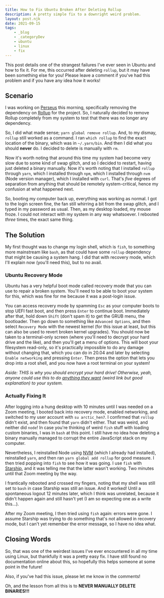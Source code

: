 ```yaml
---
title: How to Fix Ubuntu Broken After Deleting Rollup
description: A pretty simple fix to a downright weird problem.
layout: post.njk
date: 2021-09-15
tags:
    - _blog
    - _categoryDev
    - ubuntu
    - linux
    - fix
---
```


This post details one of the strangest failures I've ever seen in Ubuntu and how to fix it. For me, this occurred after deleting `rollup`, but it may have been something else for you! Please leave a comment if you've had this problem and if you have any idea how it works!

## Scenario

I was working on [Perseus](https://github.com/arctic-hen7/perseus) this morning, specifically removing the dependency on [Rollup]() for the project. So, I naturally decided to remove Rollup completely from my system to test that there was no longer any dependency.

So, I did what made sense; `yarn global remove rollup`. And, to my dismay, `rollup` still worked as a command. I ran `which rollup` to find the exact location of the binary, which was in `~/.yarn/bin`. And then I did what you should **never** do. I decided to delete is manually with `rm`.

Now it's worth noting that around this time my system had become very slow due to some kind of swap glitch, and so I decided to restart, having just deleted a binary manually. Now it's worth noting that I installed `rollup` through `yarn`, which I installed through `npm`, which I installed through `nvm` (Node version manager), which I installed with `curl`. That's *five* degrees of separation from anything that should be remotely system-critical, hence my confusion at what happened next.

So, booting my computer back up, everything was working as normal. I got to the login screen fine, the fan still whirring a bit from the swap glitch, and I typed in my password as usual. Then, as my desktop loaded, my mouse froze. I could not interact with my system in any way whatsoever. I rebooted *three* times, the exact same thing.

## The Solution

My first thought was to change my login shell, which is `fish`, to something more mainstream like `bash`, as that could have some `rollup` dependency that might be causing a system hang. I did that with recovery mode, which I'll explain now (you'll need this), but to no avail.

### Ubuntu Recovery Mode

Ubuntu has a very helpful boot mode called recovery mode that you can use to repair a broken system. You'll need to be able to boot your system for this, which was fine for me because it was a post-login issue.

You can access recovery mode by spamming `Esc` as your computer boots to stop UEFI fast boot, and then press `Enter` to continue boot. Immediately after that, hold down `Shift` (don't spam it) to get the GRUB menu, the bootloader. Then go down to something like `Advanced Options`, and then select `Recovery Mode` with the newest kernel (for this issue at least, but this can also be used to revert broken kernel upgrades). You should now be taken to a terminal-only screen (where you'll need to decrypt your hard drive and the like), and then you'll get a menu of options. This will boot your filesystem read-only, so it's practically impossible to do any damage without changing that, which you can do in 20.04 and later by selecting `Enable networking` and pressing `Enter`. Then press the option that lets you drop into a root shell, and you now have a root terminal on your system!

*Aside: THIS is why you should encrypt your hard drive! Otherwise, yeah, anyone could use this to do [anything they want](https://r3xnation.wordpress.com/2016/11/01/how-to-hack-into-ubuntuany-version/) (weird link but good explanation) to your system.*

### Actually Fixing It

After logging into a hung desktop with 10 minutes until I was needed on a Zoom meeting, I booted back into recovery mode, enabled networking, and switched to my user account with `su arctic_hen7`. I confirmed that `rollup` didn't exist, and then found that `yarn` didn't either. That was weird, and neither did `node`! In case you're thinking of weird `fish` stuff with loading custom binaries, I was in `bash` at this point. I still have no idea how deleting a binary manually managed to corrupt the entire JavaScript stack on my computer.

Nevertheless, I reinstalled Node using [NVM]() (which I already had installed), reinstalled `yarn`, and then ran `yarn global add rollup` for good measure. I then tried popping into `fish` to see how it was going. I use `fish` with [Starship](), and it was telling me that the latter wasn't working. Two minutes until that Zoom meeting by the way.

I frantically rebooted and crossed my fingers, noting that my shell was still set to `bash` in case Starship was still an issue. And it worked! Until a spontaneous logout 12 minutes later, which I think was unrelated, because it didn't happen again and still hasn't yet (I am so expecting one as a write this...).

After my Zoom meeting, I then tried using `fish` again: errors were gone. I assume Starship was trying to do something that's not allowed in recovery mode, but I can't yet remember the error message, so I have no idea what.

## Closing Words

So, that was one of the weirdest issues I've ever encountered in all my time using Linux, but thankfully it was a pretty easy fix. I have still found no documentation online about this, so hopefully this helps someone at some point in the future!

Also, if you've had this issue, please let me know in the comments!

Oh, and the lesson from all this is to **NEVER MANUALLY DELETE BINARIES!!!**
